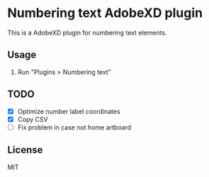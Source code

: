 # Numbering text AdobeXD plugin

This is a AdobeXD plugin for numbering text elements.

## Usage

1. Run "Plugins > Numbering text"

## TODO

- [x] Optimize number label coordinates
- [x] Copy CSV
- [ ] Fix problem in case not home artboard

## License

MIT
